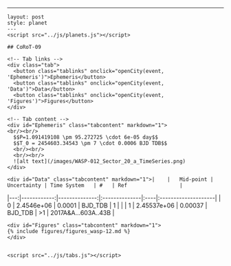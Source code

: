 ---
    layout: post
    style: planet
    ---
    <script src="../js/planets.js"></script> 

    ## CoRoT-09

    <!-- Tab links -->
    <div class="tab">
      <button class="tablinks" onclick="openCity(event, 'Ephemeris')">Ephemeris</button>
      <button class="tablinks" onclick="openCity(event, 'Data')">Data</button>
      <button class="tablinks" onclick="openCity(event, 'Figures')">Figures</button>
    </div>

    <!-- Tab content -->
    <div id="Ephemeris" class="tabcontent" markdown="1">
    <br/><br/>
      $$P=1.091419108 \pm 95.272725 \cdot 6e-05 day$$
      $$T_0 = 2454603.34543 \pm 7 \cdot 0.0006 BJD TDB$$
      <br/><br/>
      <br/><br/>
      ![alt text](/images/WASP-012_Sector_20_a_TimeSeries.png)
    </div>

    <div id="Data" class="tabcontent" markdown="1">|    |   Mid-point |   Uncertainty | Time System   | #   | Ref                 |
|---:|------------:|--------------:|:--------------|:----|:--------------------|
|  0 | 2.4546e+06  |       0.0001  | BJD_TDB       | 1   |                     |
|  1 | 2.45537e+06 |       0.00037 | BJD_TDB       | >1  | 2017A&A...603A..43B |
    </div> 
     
    <div id="Figures" class="tabcontent" markdown="1">
    {% include figures/figures_wasp-12.md %}
    </div>


    <script src="../js/tabs.js"></script> 

     